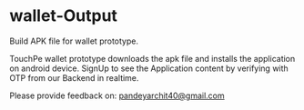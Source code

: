 # wallet-Output
Build APK file for  wallet prototype.

TouchPe wallet prototype downloads the apk file and installs the application on android device.
SignUp to see the Application content by verifying with OTP from our Backend in realtime.

Please provide feedback on: pandeyarchit40@gmail.com

